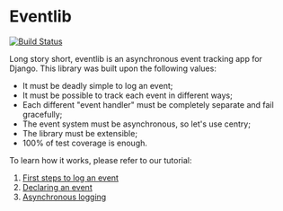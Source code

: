 # Eventlib

[![Build Status](https://secure.travis-ci.org/Yipit/eventlib.png)](http://travis-ci.org/Yipit/eventlib)

Long story short, eventlib is an asynchronous event tracking app for
Django. This library was built upon the following values:

 * It must be deadly simple to log an event;
 * It must be possible to track each event in different ways;
 * Each different "event handler" must be completely separate and fail
   gracefully;
 * The event system must be asynchronous, so let's use centry;
 * The library must be extensible;
 * 100% of test coverage is enough.

To learn how it works, please refer to our tutorial:

 1. [First steps to log an event](./docs/p1-tutorial.md)
 2. [Declaring an event](./docs/p2-declaring-an-event.md)
 3. [Asynchronous logging](./docs/p3-asynchronous-logging.md)
